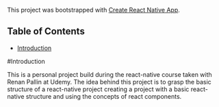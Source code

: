 This project was bootstrapped with [Create React Native App](https://github.com/react-community/create-react-native-app).

## Table of Contents

* [Introduction](#Introduction)

#Introduction

This is a personal project build during the react-native course taken with Renan Pallin at Udemy.
The idea behind this project is to grasp the basic structure of a react-native project creating a project with a basic react-native structure and using the concepts of react components.